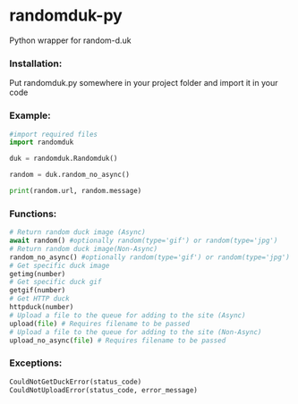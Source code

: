 # randomduk-py
Python wrapper for random-d.uk

### Installation:

Put randomduk.py somewhere in your project folder and import it in your code

### Example:

```python
#import required files
import randomduk

duk = randomduk.Randomduk()

random = duk.random_no_async()

print(random.url, random.message)
```

### Functions:
```python
# Return random duck image (Async)
await random() #optionally random(type='gif') or random(type='jpg')
# Return random duck image(Non-Async)
random_no_async() #optionally random(type='gif') or random(type='jpg')
# Get specific duck image
getimg(number)
# Get specific duck gif
getgif(number)
# Get HTTP duck
httpduck(number)
# Upload a file to the queue for adding to the site (Async)
upload(file) # Requires filename to be passed
# Upload a file to the queue for adding to the site (Non-Async)
upload_no_async(file) # Requires filename to be passed
```

### Exceptions: 
```python
CouldNotGetDuckError(status_code)
CouldNotUploadError(status_code, error_message)
```


